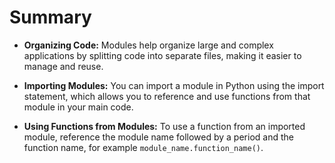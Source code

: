 # Summary

-   **Organizing Code:** Modules help organize large and complex applications by splitting code into separate files, making it easier to manage and reuse.

-   **Importing Modules:** You can import a module in Python using the import statement, which allows you to reference and use functions from that module in your main code.

-   **Using Functions from Modules:** To use a function from an imported module, reference the module name followed by a period and the function name, for example `module_name.function_name()`.
